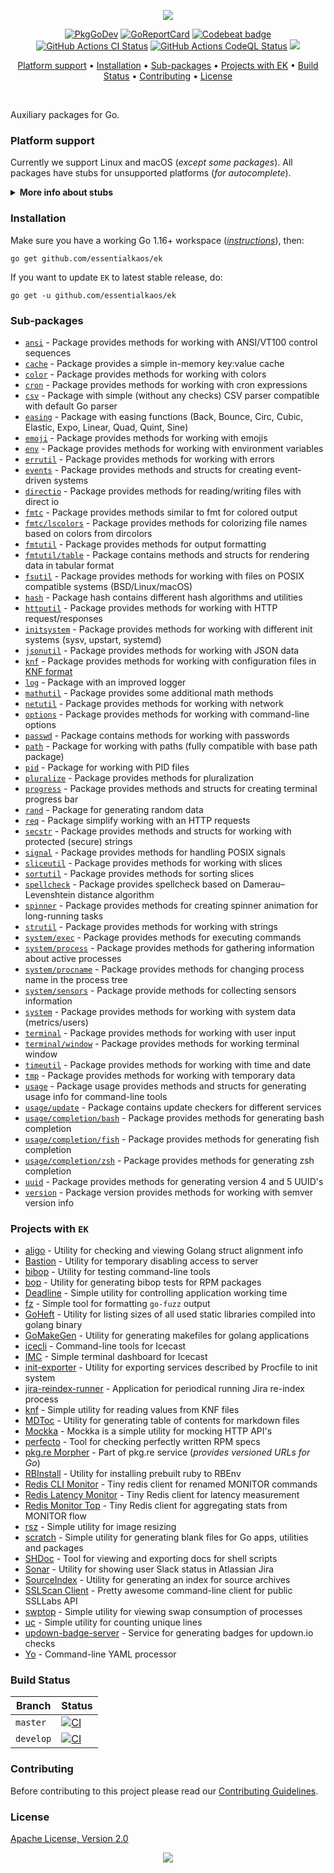 <p align="center"><a href="#readme"><img src="https://gh.kaos.st/go-ek.svg"/></a></p>

<p align="center">
  <a href="https://kaos.sh/g/ek"><img src="https://gh.kaos.st/godoc.svg" alt="PkgGoDev"></a>
  <a href="https://kaos.sh/r/ek"><img src="https://kaos.sh/r/ek.svg" alt="GoReportCard" /></a>
  <a href="https://kaos.sh/b/ek"><img src="https://kaos.sh/b/3649d737-e5b9-4465-9765-b9f4ebec60ec.svg" alt="Codebeat badge" /></a>
  <a href="https://kaos.sh/w/ek/ci"><img src="https://kaos.sh/w/ek/ci.svg" alt="GitHub Actions CI Status" /></a>
  <a href="https://kaos.sh/w/ek/codeql"><img src="https://kaos.sh/w/ek/codeql.svg" alt="GitHub Actions CodeQL Status" /></a>
  <a href="#license"><img src="https://gh.kaos.st/apache2.svg" /></a>
</p>

<p align="center"><a href="#platform-support">Platform support</a> • <a href="#installation">Installation</a> • <a href="#sub-packages">Sub-packages</a> • <a href="#projects-with-ek">Projects with EK</a> • <a href="#build-status">Build Status</a> • <a href="#contributing">Contributing</a> • <a href="#license">License</a></p>

<br/>

Auxiliary packages for Go.

### Platform support

Currently we support Linux and macOS (_except some packages_). All packages have stubs for unsupported platforms (_for autocomplete_).

<details><summary><b>More info about stubs</b></summary><p>

> Some packages cannot be used on some platforms, like `fsutil` package, which cannot be used on Windows due to using syscalls, or `system` sub-packages which require [procfs](https://en.wikipedia.org/wiki/Procfs). But you can write code on these platforms with no problem because almost all packages have stubs with information about all constants, variables, and functions available on other platforms. So, for example, Sublime with [LSP](https://lsp.sublimetext.io) on Windows will show all information about methods available only on the Linux platform. All descriptions from stubs contain symbol ❗ at the beginning as a mark of unsupported code. Code with stubs can be compiled, but any method invocation from stubs will lead to panic.

</p></details>

### Installation

Make sure you have a working Go 1.16+ workspace (_[instructions](https://golang.org/doc/install)_), then:

```
go get github.com/essentialkaos/ek
```

If you want to update `EK` to latest stable release, do:

```
go get -u github.com/essentialkaos/ek
```

### Sub-packages

* [`ansi`](https://pkg.go.dev/github.com/essentialkaos/ek/ansi) - Package provides methods for working with ANSI/VT100 control sequences
* [`cache`](https://pkg.go.dev/github.com/essentialkaos/ek/cache) - Package provides a simple in-memory key:value cache
* [`color`](https://pkg.go.dev/github.com/essentialkaos/ek/color) - Package provides methods for working with colors
* [`cron`](https://pkg.go.dev/github.com/essentialkaos/ek/cron) - Package provides methods for working with cron expressions
* [`csv`](https://pkg.go.dev/github.com/essentialkaos/ek/csv) - Package with simple (without any checks) CSV parser compatible with default Go parser
* [`easing`](https://pkg.go.dev/github.com/essentialkaos/ek/easing) - Package with easing functions (Back, Bounce, Circ, Cubic, Elastic, Expo, Linear, Quad, Quint, Sine)
* [`emoji`](https://pkg.go.dev/github.com/essentialkaos/ek/emoji) - Package provides methods for working with emojis
* [`env`](https://pkg.go.dev/github.com/essentialkaos/ek/env) - Package provides methods for working with environment variables
* [`errutil`](https://pkg.go.dev/github.com/essentialkaos/ek/errutil) - Package provides methods for working with errors
* [`events`](https://pkg.go.dev/github.com/essentialkaos/ek/events) - Package provides methods and structs for creating event-driven systems
* [`directio`](https://pkg.go.dev/github.com/essentialkaos/ek/directio) - Package provides methods for reading/writing files with direct io
* [`fmtc`](https://pkg.go.dev/github.com/essentialkaos/ek/fmtc) - Package provides methods similar to fmt for colored output
* [`fmtc/lscolors`](https://pkg.go.dev/github.com/essentialkaos/ek/fmtc/lscolors) - Package provides methods for colorizing file names based on colors from dircolors
* [`fmtutil`](https://pkg.go.dev/github.com/essentialkaos/ek/fmtutil) - Package provides methods for output formatting
* [`fmtutil/table`](https://pkg.go.dev/github.com/essentialkaos/ek/fmtutil/table) - Package contains methods and structs for rendering data in tabular format
* [`fsutil`](https://pkg.go.dev/github.com/essentialkaos/ek/fsutil) - Package provides methods for working with files on POSIX compatible systems (BSD/Linux/macOS)
* [`hash`](https://pkg.go.dev/github.com/essentialkaos/ek/hash) - Package hash contains different hash algorithms and utilities
* [`httputil`](https://pkg.go.dev/github.com/essentialkaos/ek/httputil) - Package provides methods for working with HTTP request/responses
* [`initsystem`](https://pkg.go.dev/github.com/essentialkaos/ek/initsystem) - Package provides methods for working with different init systems (sysv, upstart, systemd)
* [`jsonutil`](https://pkg.go.dev/github.com/essentialkaos/ek/jsonutil) - Package provides methods for working with JSON data
* [`knf`](https://pkg.go.dev/github.com/essentialkaos/ek/knf) - Package provides methods for working with configuration files in [KNF format](https://kaos.sh/knf-spec)
* [`log`](https://pkg.go.dev/github.com/essentialkaos/ek/log) - Package with an improved logger
* [`mathutil`](https://pkg.go.dev/github.com/essentialkaos/ek/mathutil) - Package provides some additional math methods
* [`netutil`](https://pkg.go.dev/github.com/essentialkaos/ek/netutil) - Package provides methods for working with network
* [`options`](https://pkg.go.dev/github.com/essentialkaos/ek/options) - Package provides methods for working with command-line options
* [`passwd`](https://pkg.go.dev/github.com/essentialkaos/ek/passwd) - Package contains methods for working with passwords
* [`path`](https://pkg.go.dev/github.com/essentialkaos/ek/path) - Package for working with paths (fully compatible with base path package)
* [`pid`](https://pkg.go.dev/github.com/essentialkaos/ek/pid) - Package for working with PID files
* [`pluralize`](https://pkg.go.dev/github.com/essentialkaos/ek/pluralize) - Package provides methods for pluralization
* [`progress`](https://pkg.go.dev/github.com/essentialkaos/ek/progress) - Package provides methods and structs for creating terminal progress bar
* [`rand`](https://pkg.go.dev/github.com/essentialkaos/ek/rand) - Package for generating random data
* [`req`](https://pkg.go.dev/github.com/essentialkaos/ek/req) - Package simplify working with an HTTP requests
* [`secstr`](https://pkg.go.dev/github.com/essentialkaos/ek/secstr) - Package provides methods and structs for working with protected (secure) strings
* [`signal`](https://pkg.go.dev/github.com/essentialkaos/ek/signal) - Package provides methods for handling POSIX signals
* [`sliceutil`](https://pkg.go.dev/github.com/essentialkaos/ek/sliceutil) - Package provides methods for working with slices
* [`sortutil`](https://pkg.go.dev/github.com/essentialkaos/ek/sortutil) - Package provides methods for sorting slices
* [`spellcheck`](https://pkg.go.dev/github.com/essentialkaos/ek/spellcheck) - Package provides spellcheck based on Damerau–Levenshtein distance algorithm
* [`spinner`](https://pkg.go.dev/github.com/essentialkaos/ek/spinner) - Package provides methods for creating spinner animation for long-running tasks
* [`strutil`](https://pkg.go.dev/github.com/essentialkaos/ek/strutil) - Package provides methods for working with strings
* [`system/exec`](https://pkg.go.dev/github.com/essentialkaos/ek/system/exec) - Package provides methods for executing commands
* [`system/process`](https://pkg.go.dev/github.com/essentialkaos/ek/system/process) - Package provides methods for gathering information about active processes
* [`system/procname`](https://pkg.go.dev/github.com/essentialkaos/ek/system/procname) - Package provides methods for changing process name in the process tree
* [`system/sensors`](https://pkg.go.dev/github.com/essentialkaos/ek/system/sensors) - Package provide methods for collecting sensors information
* [`system`](https://pkg.go.dev/github.com/essentialkaos/ek/system) - Package provides methods for working with system data (metrics/users)
* [`terminal`](https://pkg.go.dev/github.com/essentialkaos/ek/terminal) - Package provides methods for working with user input
* [`terminal/window`](https://pkg.go.dev/github.com/essentialkaos/ek/terminal/window) - Package provides methods for working terminal window
* [`timeutil`](https://pkg.go.dev/github.com/essentialkaos/ek/timeutil) - Package provides methods for working with time and date
* [`tmp`](https://pkg.go.dev/github.com/essentialkaos/ek/tmp) - Package provides methods for working with temporary data
* [`usage`](https://pkg.go.dev/github.com/essentialkaos/ek/usage) - Package usage provides methods and structs for generating usage info for command-line tools
* [`usage/update`](https://pkg.go.dev/github.com/essentialkaos/ek/usage/update) - Package contains update checkers for different services
* [`usage/completion/bash`](https://pkg.go.dev/github.com/essentialkaos/ek/usage/completion/bash) - Package provides methods for generating bash completion
* [`usage/completion/fish`](https://pkg.go.dev/github.com/essentialkaos/ek/usage/completion/fish) - Package provides methods for generating fish completion
* [`usage/completion/zsh`](https://pkg.go.dev/github.com/essentialkaos/ek/usage/completion/zsh) - Package provides methods for generating zsh completion
* [`uuid`](https://pkg.go.dev/github.com/essentialkaos/ek/uuid) - Package provides methods for generating version 4 and 5 UUID's
* [`version`](https://pkg.go.dev/github.com/essentialkaos/ek/version) - Package version provides methods for working with semver version info

### Projects with `EK`

* [aligo](https://kaos.sh/aligo) - Utility for checking and viewing Golang struct alignment info
* [Bastion](https://kaos.sh/bastion) - Utility for temporary disabling access to server
* [bibop](https://kaos.sh/bibop) - Utility for testing command-line tools
* [bop](https://kaos.sh/bop) - Utility for generating bibop tests for RPM packages
* [Deadline](https://kaos.sh/deadline) - Simple utility for controlling application working time
* [fz](https://kaos.sh/fz) - Simple tool for formatting `go-fuzz` output
* [GoHeft](https://kaos.sh/goheft) - Utility for listing sizes of all used static libraries compiled into golang binary
* [GoMakeGen](https://kaos.sh/gomakegen) - Utility for generating makefiles for golang applications
* [icecli](https://kaos.sh/icecli) - Command-line tools for Icecast
* [IMC](https://kaos.sh/imc) - Simple terminal dashboard for Icecast
* [init-exporter](https://github.com/funbox/init-exporter) - Utility for exporting services described by Procfile to init system
* [jira-reindex-runner](https://kaos.sh/jira-reindex-runner) - Application for periodical running Jira re-index process
* [knf](https://kaos.sh/knf) - Simple utility for reading values from KNF files
* [MDToc](https://kaos.sh/mdtoc) - Utility for generating table of contents for markdown files
* [Mockka](https://kaos.sh/mockka) - Mockka is a simple utility for mocking HTTP API's
* [perfecto](https://kaos.sh/perfecto) - Tool for checking perfectly written RPM specs
* [pkg.re Morpher](https://kaos.sh/pkgre) - Part of pkg.re service (_provides versioned URLs for Go_)
* [RBInstall](https://kaos.sh/rbinstall) - Utility for installing prebuilt ruby to RBEnv
* [Redis CLI Monitor](https://kaos.sh/redis-cli-monitor) - Tiny redis client for renamed MONITOR commands
* [Redis Latency Monitor](https://kaos.sh/redis-latency-monitor) - Tiny Redis client for latency measurement
* [Redis Monitor Top](https://kaos.sh/redis-monitor-top) - Tiny Redis client for aggregating stats from MONITOR flow
* [rsz](https://kaos.sh/rsz) - Simple utility for image resizing
* [scratch](https://kaos.sh/scratch) - Simple utility for generating blank files for Go apps, utilities and packages
* [SHDoc](https://kaos.sh/shdoc) - Tool for viewing and exporting docs for shell scripts
* [Sonar](https://kaos.sh/sonar) - Utility for showing user Slack status in Atlassian Jira
* [SourceIndex](https://kaos.sh/source-index) - Utility for generating an index for source archives
* [SSLScan Client](https://kaos.sh/sslcli) - Pretty awesome command-line client for public SSLLabs API
* [swptop](https://kaos.sh/swptop) - Simple utility for viewing swap consumption of processes
* [uc](https://kaos.sh/uc) - Simple utility for counting unique lines
* [updown-badge-server](https://kaos.sh/updown-badge-server) - Service for generating badges for updown.io checks
* [Yo](https://kaos.sh/yo) - Command-line YAML processor

### Build Status

| Branch | Status |
|--------|----------|
| `master` | [![CI](https://kaos.sh/w/ek/ci.svg?branch=master)](https://kaos.sh/w/ek/ci?query=branch:master) |
| `develop` | [![CI](https://kaos.sh/w/ek/ci.svg?branch=develop)](https://kaos.sh/w/ek/ci?query=branch:develop) |

### Contributing

Before contributing to this project please read our [Contributing Guidelines](https://github.com/essentialkaos/contributing-guidelines#contributing-guidelines).

### License

[Apache License, Version 2.0](http://www.apache.org/licenses/LICENSE-2.0)

<p align="center"><a href="https://essentialkaos.com"><img src="https://gh.kaos.st/ekgh.svg"/></a></p>
